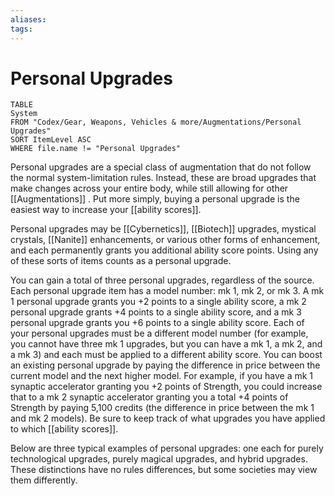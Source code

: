 ```yaml
---
aliases: 
tags: 
---
```


# Personal Upgrades

``` dataview
TABLE
System
FROM "Codex/Gear, Weapons, Vehicles & more/Augmentations/Personal Upgrades"
SORT ItemLevel ASC
WHERE file.name != "Personal Upgrades"
```
Personal upgrades are a special class of augmentation that do not follow the normal system-limitation rules. Instead, these are broad upgrades that make changes across your entire body, while still allowing for other [[Augmentations]] . Put more simply, buying a personal upgrade is the easiest way to increase your [[ability scores]].  
  
Personal upgrades may be [[Cybernetics]], [[Biotech]] upgrades, mystical crystals, [[Nanite]] enhancements, or various other forms of enhancement, and each permanently grants you additional ability score points. Using any of these sorts of items counts as a personal upgrade.  
  
You can gain a total of three personal upgrades, regardless of the source. Each personal upgrade item has a model number: mk 1, mk 2, or mk 3. A mk 1 personal upgrade grants you +2 points to a single ability score, a mk 2 personal upgrade grants +4 points to a single ability score, and a mk 3 personal upgrade grants you +6 points to a single ability score. Each of your personal upgrades must be a different model number (for example, you cannot have three mk 1 upgrades, but you can have a mk 1, a mk 2, and a mk 3) and each must be applied to a different ability score. You can boost an existing personal upgrade by paying the difference in price between the current model and the next higher model. For example, if you have a mk 1 synaptic accelerator granting you +2 points of Strength, you could increase that to a mk 2 synaptic accelerator granting you a total +4 points of Strength by paying 5,100 credits (the difference in price between the mk 1 and mk 2 models). Be sure to keep track of what upgrades you have applied to which [[ability scores]].  
  
Below are three typical examples of personal upgrades: one each for purely technological upgrades, purely magical upgrades, and hybrid upgrades. These distinctions have no rules differences, but some societies may view them differently.
